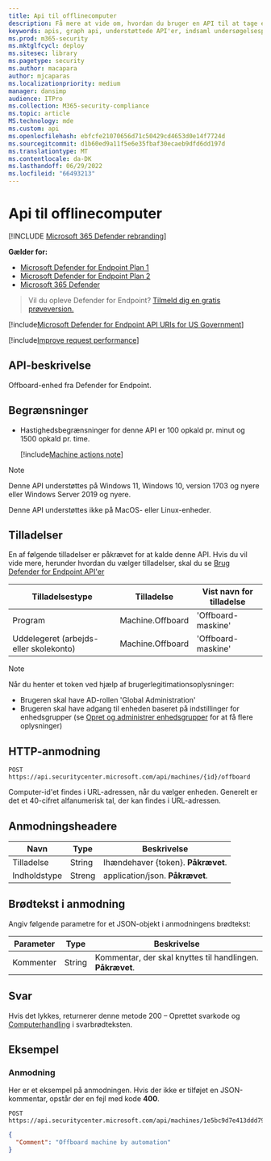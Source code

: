 ```yaml
---
title: Api til offlinecomputer
description: Få mere at vide om, hvordan du bruger en API til at tage en enhed fra Microsoft Defender for Endpoint.
keywords: apis, graph api, understøttede API'er, indsaml undersøgelsespakke
ms.prod: m365-security
ms.mktglfcycl: deploy
ms.sitesec: library
ms.pagetype: security
ms.author: macapara
author: mjcaparas
ms.localizationpriority: medium
manager: dansimp
audience: ITPro
ms.collection: M365-security-compliance
ms.topic: article
MS.technology: mde
ms.custom: api
ms.openlocfilehash: ebfcfe21070656d71c50429cd4653d0e14f7724d
ms.sourcegitcommit: d1b60ed9a11f5e6e35fbaf30ecaeb9dfd6dd197d
ms.translationtype: MT
ms.contentlocale: da-DK
ms.lasthandoff: 06/29/2022
ms.locfileid: "66493213"
---
```

# <a name="offboard-machine-api"></a>Api til offlinecomputer

[!INCLUDE [Microsoft 365 Defender rebranding](../../includes/microsoft-defender.md)]

**Gælder for:**
- [Microsoft Defender for Endpoint Plan 1](https://go.microsoft.com/fwlink/p/?linkid=2154037)
- [Microsoft Defender for Endpoint Plan 2](https://go.microsoft.com/fwlink/p/?linkid=2154037)
- [Microsoft 365 Defender](https://go.microsoft.com/fwlink/?linkid=2118804)

> Vil du opleve Defender for Endpoint? [Tilmeld dig en gratis prøveversion.](https://signup.microsoft.com/create-account/signup?products=7f379fee-c4f9-4278-b0a1-e4c8c2fcdf7e&ru=https://aka.ms/MDEp2OpenTrial?ocid=docs-wdatp-exposedapis-abovefoldlink)

[!include[Microsoft Defender for Endpoint API URIs for US Government](../../includes/microsoft-defender-api-usgov.md)]

[!include[Improve request performance](../../includes/improve-request-performance.md)]

## <a name="api-description"></a>API-beskrivelse

Offboard-enhed fra Defender for Endpoint.

## <a name="limitations"></a>Begrænsninger

- Hastighedsbegrænsninger for denne API er 100 opkald pr. minut og 1500 opkald pr. time.

  [!include[Machine actions note](../../includes/machineactionsnote.md)]

> [!NOTE]
> Denne API understøttes på Windows 11, Windows 10, version 1703 og nyere eller Windows Server 2019 og nyere.
>
> Denne API understøttes ikke på MacOS- eller Linux-enheder.

## <a name="permissions"></a>Tilladelser

En af følgende tilladelser er påkrævet for at kalde denne API. Hvis du vil vide mere, herunder hvordan du vælger tilladelser, skal du se [Brug Defender for Endpoint API'er](apis-intro.md)

Tilladelsestype|Tilladelse|Vist navn for tilladelse
---|---|---
Program|Machine.Offboard|'Offboard-maskine'
Uddelegeret (arbejds- eller skolekonto)|Machine.Offboard|'Offboard-maskine'

> [!NOTE]
> Når du henter et token ved hjælp af brugerlegitimationsoplysninger:
>
> - Brugeren skal have AD-rollen 'Global Administration'
> - Brugeren skal have adgang til enheden baseret på indstillinger for enhedsgrupper (se [Opret og administrer enhedsgrupper](machine-groups.md) for at få flere oplysninger)

## <a name="http-request"></a>HTTP-anmodning

```http
POST https://api.securitycenter.microsoft.com/api/machines/{id}/offboard
```

Computer-id'et findes i URL-adressen, når du vælger enheden. Generelt er det et 40-cifret alfanumerisk tal, der kan findes i URL-adressen.

## <a name="request-headers"></a>Anmodningsheadere

Navn|Type|Beskrivelse
---|---|---
Tilladelse|String|Ihændehaver {token}. **Påkrævet**.
Indholdstype|Streng|application/json. **Påkrævet**.

## <a name="request-body"></a>Brødtekst i anmodning

Angiv følgende parametre for et JSON-objekt i anmodningens brødtekst:

Parameter|Type|Beskrivelse
---|---|---
Kommenter|String|Kommentar, der skal knyttes til handlingen. **Påkrævet**.

## <a name="response"></a>Svar

Hvis det lykkes, returnerer denne metode 200 – Oprettet svarkode og [Computerhandling](machineaction.md) i svarbrødteksten.

## <a name="example"></a>Eksempel

### <a name="request"></a>Anmodning

Her er et eksempel på anmodningen. Hvis der ikke er tilføjet en JSON-kommentar, opstår der en fejl med kode **400**.

```http
POST https://api.securitycenter.microsoft.com/api/machines/1e5bc9d7e413ddd7902c2932e418702b84d0cc07/offboard
```

```json
{
  "Comment": "Offboard machine by automation"
}
```

